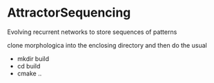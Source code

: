 # AttractorSequencing

Evolving recurrent networks to store sequences of patterns

clone morphologica into the enclosing directory and then do the usual 

- mkdir build
- cd build
- cmake ..
